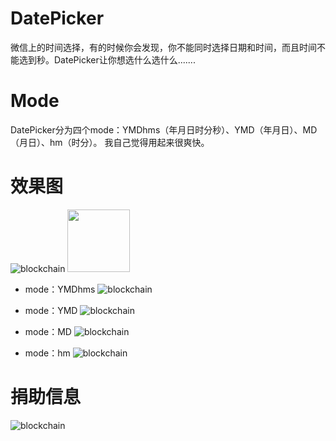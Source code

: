 # DatePicker
  微信上的时间选择，有的时候你会发现，你不能同时选择日期和时间，而且时间不能选到秒。DatePicker让你想选什么选什么.......
  
# Mode
DatePicker分为四个mode：YMDhms（年月日时分秒）、YMD（年月日）、MD（月日）、hm（时分）。
我自己觉得用起来很爽快。

# 效果图
![blockchain](https://github.com/binfy/DatePicker/blob/master/images/10361557480091_.pic.jpg "初始列表")
<img src="https://github.com/binfy/DatePicker/blob/master/images/10361557480091_.pic.jpg" width = "100" height = "100" div align=center/>
- mode：YMDhms 
![blockchain](https://github.com/binfy/DatePicker/blob/master/images/10351557480090_.pic.jpg "年月日时分秒")

- mode：YMD 
![blockchain](https://github.com/binfy/DatePicker/blob/master/images/10341557480089_.pic.jpg "年月日")

- mode：MD 
![blockchain](https://github.com/binfy/DatePicker/blob/master/images/10331557480088_.pic.jpg "月日")

- mode：hm 
![blockchain](https://github.com/binfy/DatePicker/blob/master/images/10321557480087_.pic.jpg "时分")

# 捐助信息
![blockchain](https://github.com/binfy/DatePicker/blob/master/images/10311557474243_.pic_hd.jpg "有人说可以去买个奶茶")


